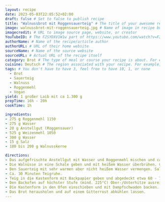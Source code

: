 ```yaml
---
layout: recipe
date: 2023-05-03T22:05:52+02:00
draft: false # Set to false to publish recipe
title: "Walnussbrot mit Roggensauerteig" # The title of your awesome recipe
image: walnussbrot-mit-roggensauerteig.jpg # Name of image in recipe bundle
imagecredit: # URL to image source page, website, or creator
YouTubeID: # The F2SYDXV1W1w part of https://www.youtube.com/watch?v=F2SYDXV1W1w
authorName: # Name of the recipe/article author
authorURL: # URL of their home website
sourceName: # Name of the source website
sourceURL: # Actual URL of the recipe itself
category: Brot # The type of meal or course your recipe is about. For example: "dinner", "entree", or "dessert".
cuisine: Deutsch # The region associated with your recipe. For example, "French", Mediterranean", or "American".
tags: # You don't have to have 3, feel free to have 10, 1, or none
  - Brot
  - Sauerteig
  - Walnuss
  - Roggenmehl
  - Vegan
yield: 1 großer Laib mit ca 1.300 g
prepTime: 16h - 20h
cookTime: 1h

ingredients:
- 275 g Roggenmehl 1150
- 275 g Wasser
- 20 g Anstellgut (Roggensauer)
- 525 g Weizenmehl 1050
- 300 g Wasser
- 15 g Salz
- 180 bis 200 g Walnusskerne

directions:
- Das aufgefrischte Anstellgut mit Wasser und Roggenmehl mischen und ca. 16 Stunden reifen lassen.
- Die Walnüsse in eine Schale geben und mit heißem Wasser überbrühen. Ca. 30 Minuten quellen lassen. Danach mit Küchenpapier / Handtuch gut trocknen bzw. trockentupfen.
- Den Sauerteig mit sehr warmen aber nicht heißem Wasser vermengen. Salz unterrühren. Das Weizenmehl zugeben und ca. 5 Minuten kneten, anschließend die Walnüsse gleichmäßig einkneten. (Teig ist relativ klebrig und weich.)
- Ca. 30 Minuten Teigruhe.
- Teig in die Kastenform mit Backpapier geben und abgedeckt etwa 60 - 70 Minuten zur Gare stellen.
- Den Backofen auf höchster Stufe (mind. 225°C) Ober-/Unterhitze ausreichend lang vorheizen.
- Die Kastenform in den Ofen einschieben und mit Dampfschwaden backen. Nach 10 Minuten die Ofentür weit öffnen, um den Schwaden abzulassen. Die Temperatur dabei auf 180°C reduzieren. Für eine knusprige Kruste während der letzten 5 Backminuten die Ofentür einen Spalt breit geöffnet lassen. Das Brot insgesamt ca. 50 - 60 Minuten backen.
- Das Brot herausholen und auf einem Gitterrost abkühlen lassen.
---
```


